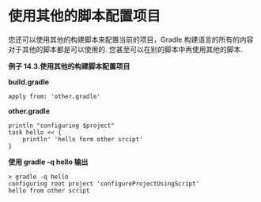 # 使用其他的脚本配置项目
您还可以使用其他的构建脚本来配置当前的项目，Gradle 构建语言的所有的内容对于其他的脚本都是可以使用的. 您甚至可以在别的脚本中再使用其他的脚本.

**例子 14.3.使用其他的构建脚本配置项目**

**build.gradle**

    apply from: 'other.gradle'

**other.gradle**

    println "configuring $project"
    task hello << {
        println' 'hello form other srcipt'
    }

**使用 gradle -q hello 输出**

    > gradle -q hello
    configuring root project 'configureProjectUsingScript'
    hello from other script
